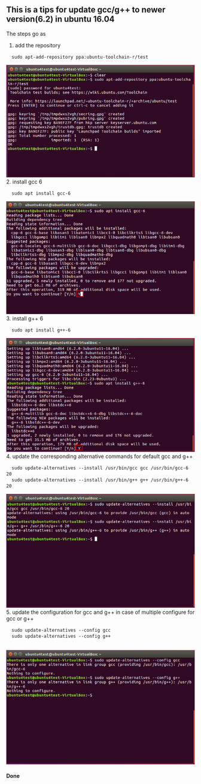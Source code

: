 ## This is a tips for update gcc/g++ to newer version(6.2) in ubuntu 16.04
The steps go as  
1. add the repository
```
  sudo apt-add-repository ppa:ubuntu-toolchain-r/test
```
![add repository](images/update-gcc/add-repo.png)  
2. install gcc 6
```
  sudo apt install gcc-6
```
![install gcc](images/update-gcc/install-gcc.png)  
3. install g++ 6
```
  sudo apt install g++-6
```
![install gcc](images/update-gcc/install-g++.png)  
4. update the corresponding alternative commands for default gcc and g++
```
  sudo update-alternatives --install /usr/bin/gcc gcc /usr/bin/gcc-6 20
  sudo update-alternatives --install /usr/bin/g++ g++ /usr/bin/g++-6 20
```
![update alternative commands](images/update-gcc/update-cmd.png)  
5. update the configuration for gcc and g++ in case of multiple configure for gcc or g++
```
  sudo update-alternatives --config gcc
  sudo update-alternatives --config g++
```
![update configures](images/update-gcc/update-configure.png)  
-------
**Done**
